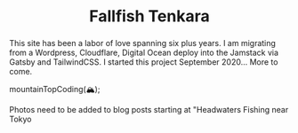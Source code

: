 <h1 align="center">
  Fallfish Tenkara
</h1>

###
This site has been a labor of love spanning six plus years. I am migrating from a Wordpress, Cloudflare, Digital Ocean deploy into the Jamstack via Gatsby and TailwindCSS. I started this project September 2020... More to come.

<p>mountainTopCoding(<span role="img" aria-label="mountain with snow-cap">&#127956;</span>);</p>

Photos need to be added to blog posts starting at "Headwaters Fishing near Tokyo